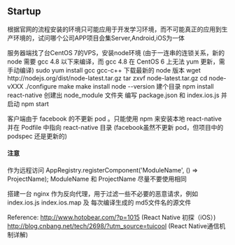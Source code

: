 ## Startup
<p>
根据官网的流程安装的环境只可能应用于开发学习环境，而不可能真正的应用到生产环境的，试问哪个公司APP项目会集Server,Android,iOS为一体
</p>
<p>
服务器端找了台CentOS 7的VPS，安装node环境
(由于一连串的连锁关系，新的 node 需要 gcc 4.8 以下来编译，而 gcc 4.8 在 CentOS 6 上无法 yum 更新，需手动编译)
sudo yum install gcc gcc-c++
下载最新的 node 版本
wget http://nodejs.org/dist/node-latest.tar.gz
tar zxvf node-latest.tar.gz
cd node-vXXX
./configure
make
make install
node --version
建个目录
npm install react-native 创建出 node_module 文件夹
编写 package.json 和 index.ios.js
并启动 npm start
</p>
<p>
客户端由于 facebook 的不更新 pod 。只能使用 npm 来安装本地 react-native 并在 Podfile 中指向 react-native 目录 (facebook虽然不更新 pod，但项目中的 podspec 还是更新的)
</p>

#### 注意 ####
<p>作为远程访问
AppRegistry.registerComponent('ModuleName', () => ProjectName);
ModuleName 和 ProjectName 尽量不要使用相同

搭建一台 nginx 作为反向代理，用于过滤一些不必要的恶意请求，例如 index.ios.js  index.ios.map 及 每次编译生成的 md5文件名的源文件</p>


Reference: 
http://www.hotobear.com/?p=1015 (React Native 初探（iOS）)
http://blog.cnbang.net/tech/2698/?utm_source=tuicool (React Native通信机制详解)
